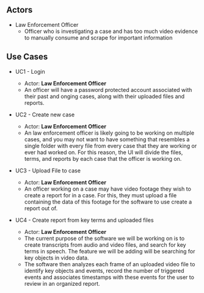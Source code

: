 ## Actors

* Law Enforcement Officer
    * Officer who is investigating a case and has too much video evidence to manually consume and scrape for important information

## Use Cases

* UC1 - Login
    * Actor: **Law Enforcement Officer**
    * An officer will have a password protected account associated with their past and onging cases, along with their uploaded files and reports.

* UC2 - Create new case
    * Actor: **Law Enforcement Officer**
    * An law enforcement officer is likely going to be working on multiple cases, and you may not want to have something that resembles a single folder with every file from every case that they are working or ever had worked on. For this reason, the UI will divide the files, terms, and reports by each case that the officer is working on. 

* UC3 - Upload File to case
    * Actor: **Law Enforcement Officer**
    * An officer working on a case may have video footage they wish to create a report for in a case. For this, they must upload a file containing the data of this footage for the software to use create a report out of. 

* UC4 - Create report from key terms and uploaded files
    * Actor: **Law Enforcement Officer**
    * The current purpose of the software we will be working on is to create transcripts from audio and video files, and search for key terms in speech. The feature we will be adding will be searching for key objects in video data.
    * The software then analyzes each frame of an uploaded video file to identify key objects and events, record the number of triggered events and associates timestamps with these events for the user to review in an organized report. 



 

